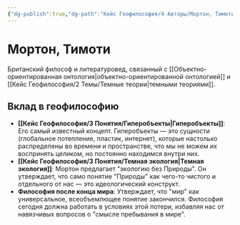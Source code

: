 ```yaml
---
{"dg-publish":true,"dg-path":"Кейс Геофилософия/4 Авторы/Мортон, Тимоти","permalink":"/kejs-geofilosofiya/4-avtory/morton-timoti/","dgShowLocalGraph":true}
---
```


# Мортон, Тимоти

Британский философ и литературовед, связанный с [[Объектно-ориентированная онтология\|объектно-ориентированной онтологией]] и [[Кейс Геофилософия/2 Темы/Темные теории\|темными теориями]].

## Вклад в геофилософию
- **[[Кейс Геофилософия/3 Понятия/Гиперобъекты\|Гиперобъекты]]**: Его самый известный концепт. Гиперобъекты — это сущности (глобальное потепление, пластик, интернет), которые настолько распределены во времени и пространстве, что мы не можем их воспринять целиком, но постоянно находимся внутри них.
- **[[Кейс Геофилософия/3 Понятия/Темная экология\|Темная экология]]**: Мортон предлагает "экологию без Природы". Он утверждает, что само понятие "Природы" как чего-то чистого и отдельного от нас — это идеологический конструкт.
- **Философия после конца мира**: Утверждает, что "мир" как универсальное, всеобъемлющее понятие закончился. Философия сегодня должна работать в условиях этой потери, избавляя нас от навязчивых вопросов о "смысле пребывания в мире".